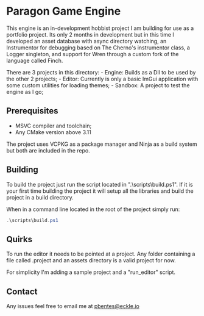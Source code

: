 # Paragon Game Engine

This engine is an in-development hobbist project I am building for use as a portfolio project. Its only 2 months in development but in this time I developed an asset database with async directory watching, an Instrumentor for debugging based on The Cherno's instrumentor class, a Logger singleton, and support for Wren through a custom fork of the language called Finch.

There are 3 projects in this directory:
    - Engine: Builds as a Dll to be used by the other 2 projects;
    - Editor: Currently is only a basic ImGui application with some custom utilities for loading themes;
    - Sandbox: A project to test the engine as I go;

## Prerequisites

- MSVC compiler and toolchain;
- Any CMake version above 3.11

The project uses VCPKG as a package manager and Ninja as a build system but both are included in the repo.

## Building

To build the project just run the script located in ".\scripts\build.ps1". If it is your first time building the project it will setup all the libraries and build the project in a build directory.

When in a command line located in the root of the project simply run:

```ps1
.\scripts\build.ps1
```

## Quirks

To run the editor it needs to be pointed at a project. 
Any folder containing a file called .project and an assets directory is a valid project for now.

For simplicity I'm adding a sample project and a "run_editor" script.

## Contact

Any issues feel free to email me at pbentes@eckle.io